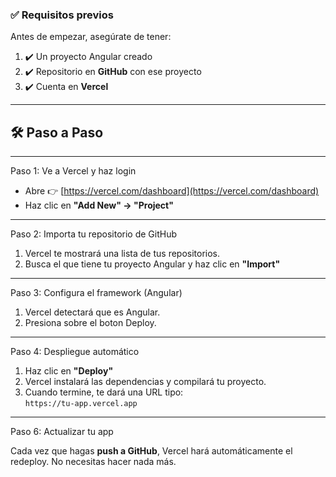 ### ✅ Requisitos previos

Antes de empezar, asegúrate de tener:

1. ✔️ Un proyecto Angular creado
2. ✔️ Repositorio en **GitHub** con ese proyecto
3. ✔️ Cuenta en **Vercel**

---

## 🛠️ Paso a Paso

---

Paso 1: Ve a Vercel y haz login

- Abre 👉 [https://vercel.com/dashboard](https://vercel.com/dashboard)
- Haz clic en **"Add New" → "Project"**

---

Paso 2: Importa tu repositorio de GitHub

1. Vercel te mostrará una lista de tus repositorios.
2. Busca el que tiene tu proyecto Angular y haz clic en **"Import"**

---

Paso 3: Configura el framework (Angular)

1. Vercel detectará que es Angular.
2. Presiona sobre el boton Deploy.
---

Paso 4: Despliegue automático

1. Haz clic en **"Deploy"**
2. Vercel instalará las dependencias y compilará tu proyecto.
3. Cuando termine, te dará una URL tipo:  
   `https://tu-app.vercel.app`

---

Paso 6: Actualizar tu app

Cada vez que hagas **push a GitHub**, Vercel hará automáticamente el redeploy. No necesitas hacer nada más.